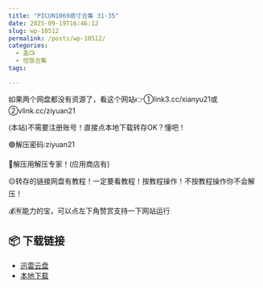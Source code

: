 ```yaml
---
title: "PICUN1069痞寸合集 31-35"
date: 2025-09-19T16:46:12
slug: wp-10512
permalink: /posts/wp-10512/
categories:
  - 盖📺
  - 恰饭合集
tags:

---
```


如果两个网盘都没有资源了，看这个网站👉①link3.cc/xianyu21或②vlink.cc/ziyuan21

(本站)不需要注册账号！直接点本地下载转存OK？懂吧！

🟢解压密码:ziyuan21

🔵解压用解压专家！(应用商店有)

🟡转存的链接网盘有教程！一定要看教程！按教程操作！不按教程操作你不会解压！

💰🈶能力的宝，可以点左下角赞赏支持一下网站运行

## 📦 下载链接
- [迅雷云盘](https://blziyuan21.com/pay-download/10512?key=8bb3d778b0&down_id=0)
- [本地下载](https://blziyuan21.com/pay-download/10512?key=8bb3d778b0&down_id=1)

